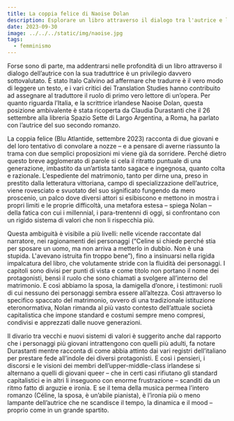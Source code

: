 ```yaml
---
title: La coppia felice di Naoise Dolan
description: Esplorare un libro attraverso il dialogo tra l'autrice e la sua traduttrice rivela una profondità unica, come dimostra l'incontro tra Naoise Dolan e Claudia Durastanti.
date: 2023-09-30
image: ../../../static/img/naoise.jpg
tags:
  - femminismo
---
```



Forse sono di parte, ma addentrarsi nelle profondità di un libro attraverso il dialogo dell’autrice con la sua traduttrice è un privilegio davvero sottovalutato. È stato Italo Calvino ad affermare che tradurre è il vero modo di leggere un testo, e i vari critici dei Translation Studies hanno contribuito ad assegnare al traduttore il ruolo di primo vero lettore di un’opera. Per quanto riguarda l’Italia, e la scrittrice irlandese Naoise Dolan, questa posizione ambivalente è stata ricoperta da Claudia Durastanti che il 26 settembre alla libreria Spazio Sette di Largo Argentina, a Roma, ha parlato con l’autrice del suo secondo romanzo.

La coppia felice (Blu Atlantide, settembre 2023) racconta di due giovani e del loro tentativo di convolare a nozze – e a pensare di averne riassunto la trama con due semplici proposizioni mi viene già da sorridere. Perché dietro questo breve agglomerato di parole si cela il ritratto puntuale di una generazione, imbastito da un’artista tanto sagace e ingegnosa, quanto colta e razionale. L’espediente del matrimonio, tanto per dirne una, preso in prestito dalla letteratura vittoriana, campo di specializzazione dell’autrice, viene rovesciato e svuotato del suo significato fungendo da mero proscenio, un palco dove diversi attori si esibiscono e mettono in mostra i propri limiti e le proprie difficoltà, una metafora estesa – spiega Nolan – della fatica con cui i millennial, i para-trentenni di oggi, si confrontano con un rigido sistema di valori che non li rispecchia più.

Questa ambiguità è visibile a più livelli: nelle vicende raccontate dal narratore, nei ragionamenti dei personaggi (“Celine si chiede perché stia per sposare un uomo, ma non arriva a metterlo in dubbio. Non è una stupida. L'avevano istruita fin troppo bene”), fino a insinuarsi nella rigida impalcatura del libro, che volutamente stride con la fluidità dei personaggi. I capitoli sono divisi per punti di vista e come titolo non portano il nome dei protagonisti, bensì il ruolo che sono chiamati a svolgere all’interno del matrimonio. E così abbiamo la sposa, la damigella d’onore, i testimoni: ruoli di cui nessuno dei personaggi sembra essere all’altezza. Così attraverso lo specifico spaccato del matrimonio, ovvero di una tradizionale istituzione eteronormativa, Nolan rimanda al più vasto contesto dell’attuale società capitalistica che impone standard e costumi sempre meno compresi, condivisi e apprezzati dalle nuove generazioni.

Il divario tra vecchi e nuovi sistemi di valori è suggerito anche dal rapporto che i personaggi più giovani intrattengono con quelli  più adulti, fa notare Durastanti mentre racconta di come abbia attinto dai vari registri  dell’italiano per prestare fede all’indole dei diversi protagonisti. E così i pensieri, i discorsi e le visioni dei membri dell’upper-middle-class irlandese si alternano a quelli di giovani queer – che in certi casi rifiutano gli standard capitalistici e in altri li inseguono con enorme frustrazione – scanditi da un ritmo fatto di arguzie e ironia. E se il tema della musica permea l’intero romanzo (Céline, la sposa, è un’abile pianista), è l’ironia più o meno lampante dell’autrice che ne scandisce il tempo, la dinamica e il mood – proprio come in un grande spartito.